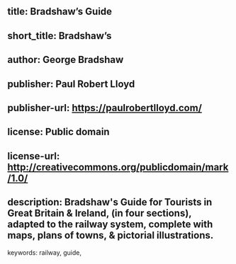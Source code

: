 title: Bradshaw’s Guide
----
short_title: Bradshaw’s
----
author: George Bradshaw
----
publisher: Paul Robert Lloyd
----
publisher-url: https://paulrobertlloyd.com/
----
license: Public domain
----
license-url: http://creativecommons.org/publicdomain/mark/1.0/
----
description: Bradshaw's Guide for Tourists in Great Britain & Ireland, (in four sections), adapted to the railway system, complete with maps, plans of towns, & pictorial illustrations.
----
keywords: railway, guide,
